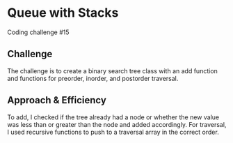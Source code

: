 # Queue with Stacks
Coding challenge #15

## Challenge
The challenge is to create a binary search tree class with an add function and functions for preorder, inorder, and postorder traversal.

## Approach & Efficiency 
To add, I checked if the tree already had a node or whether the new value was less than or greater than the node and added accordingly. For traversal, I used recursive functions to push to a traversal array in the correct order.